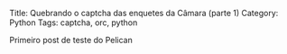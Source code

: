 Title: Quebrando o captcha das enquetes da Câmara (parte 1)
Category: Python
Tags: captcha, orc, python


Primeiro post de teste do Pelican